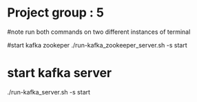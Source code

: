 # Project group : 5
#note run both commands on two different instances of terminal

#start kafka zookeper
./run-kafka_zookeeper_server.sh -s start

# start kafka server
./run-kafka_server.sh -s start
